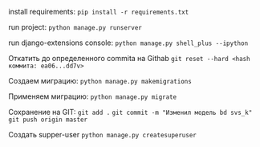 install requirements: 
`pip install -r requirements.txt`

run project:
`python manage.py runserver`

run django-extensions console: 
`python manage.py shell_plus --ipython`

Откатить до определенного commita на Githab
`git reset --hard <hash коммита: ea06...dd7v>`

Создаем миграцию:
`python manage.py makemigrations`

Применяем миграцию:
`python manage.py migrate`

Сохранение на GIT:
`git add .`
`git commit -m "Изменил модель bd svs_k"`
`git push origin master`

Создать supper-user
`python manage.py createsuperuser`